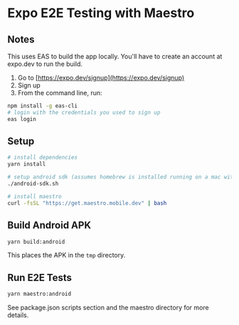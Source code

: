 # Expo E2E Testing with Maestro

## Notes

This uses EAS to build the app locally. You'll have to create an account at expo.dev to run the build.

1. Go to [https://expo.dev/signup](https://expo.dev/signup)
2. Sign up
3. From the command line, run:

```bash
npm install -g eas-cli
# login with the credentials you used to sign up
eas login
```

## Setup

```bash
# install dependencies
yarn install

# setup android sdk (assumes homebrew is installed running on a mac with zsh as your shell)
./android-sdk.sh

# install maestro
curl -fsSL "https://get.maestro.mobile.dev" | bash
```

## Build Android APK

```bash
yarn build:android
```

This places the APK in the `tmp` directory.

## Run E2E Tests

```bash
yarn maestro:android
```

See package.json scripts section and the maestro directory for more details.
